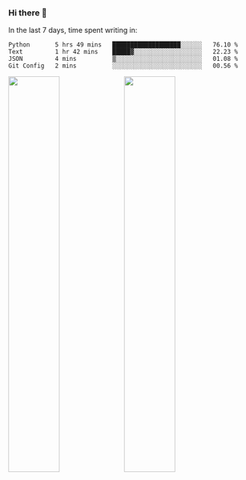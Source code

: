 ### Hi there 👋

In the last 7 days, time spent writing in:

<!--START_SECTION:waka-->
```text
Python       5 hrs 49 mins   ███████████████████░░░░░░   76.10 % 
Text         1 hr 42 mins    █████▓░░░░░░░░░░░░░░░░░░░   22.23 % 
JSON         4 mins          ▒░░░░░░░░░░░░░░░░░░░░░░░░   01.08 % 
Git Config   2 mins          ░░░░░░░░░░░░░░░░░░░░░░░░░   00.56 % 
```
<!--END_SECTION:waka-->

<img src="https://wakatime.com/share/@jimtje/5d0c92de-08f8-4a72-8f2f-6a9693d1e318.svg" width=45% height=45%> <img src="https://wakatime.com/share/@jimtje/501498ae-bda5-4da7-a89d-b40bcdd5556d.svg" width=45% height=45%>
